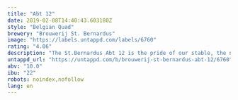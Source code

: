 ```yaml
---
title: "Abt 12"
date: 2019-02-08T14:40:43.603180Z
style: "Belgian Quad"
brewery: "Brouwerij St. Bernardus"
image: "https://labels.untappd.com/labels/6760"
rating: "4.06"
description: "The St.Bernardus Abt 12 is the pride of our stable, the nec plus ultra of our brewery. Abbey ale brewed in the classic 'Quadrupel' style of Belgium's best Abbey Ales. Dark with a full, ivory-colored head. It has a fruity aroma, full of complex flavours and excells because of its long bittersweet finish with a hoppy bite. (10,0% ABV) Worldwide seen as one of the best beers in the world. It's a very balanced beer, with a full-bodied taste and a perfect equilibrium between malty, bitter and sweet. One of the original recipes from the days of license-brewing for the Trappist monks of Westvleteren "
untappd_url: "https://untappd.com/b/brouwerij-st-bernardus-abt-12/6760"
abv: "10.0"
ibu: "22"
robots: noindex,nofollow
lang: en
---
```

